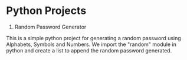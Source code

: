 # Python Projects


1. Random Password Generator

This is a simple python project for generating a random password using Alphabets, Symbols and Numbers.
We import the "random" module in python and create a list to append the random password generated.
